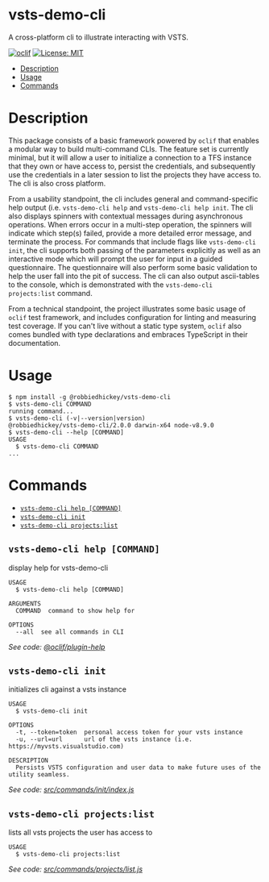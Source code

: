 vsts-demo-cli
========

A cross-platform cli to illustrate interacting with VSTS.

[![oclif](https://img.shields.io/badge/cli-oclif-brightgreen.svg)](https://oclif.io)
[![License: MIT](https://img.shields.io/badge/License-MIT-yellow.svg)](https://opensource.org/licenses/MIT)

<!-- toc -->
* [Description](#description)
* [Usage](#usage)
* [Commands](#commands)
<!-- tocstop -->

# Description

This package consists of a basic framework powered by `oclif` that enables a modular way to build multi-command CLIs. The feature set is currently minimal, but it will allow a user to initialize a connection to a TFS instance that they own or have access to, persist the credentials, and subsequently use the credentials in a later session to list the projects they have access to. The cli is also cross platform. 

From a usability standpoint, the cli includes general and command-specific help output (i.e. `vsts-demo-cli help` and `vsts-demo-cli help init`. The cli also displays spinners with contextual messages during asynchronous operations. When errors occur in a multi-step operation, the spinners will indicate which step(s) failed, provide a more detailed error message, and terminate the process. For commands that include flags like `vsts-demo-cli init`, the cli supports both passing of the parameters explicitly as well as an interactive mode which will prompt the user for input in a guided questionnaire. The questionnaire will also perform some basic validation to help the user fall into the pit of success. The cli can also output ascii-tables to the console, which is demonstrated with the `vsts-demo-cli projects:list` command.  

From a technical standpoint, the project illustrates some basic usage of `oclif` test framework, and includes configuration for linting and measuring test coverage. If you can't live without a static type system, `oclif` also comes bundled with type declarations and embraces TypeScript in their documentation. 


# Usage
<!-- usage -->
```sh-session
$ npm install -g @robbiedhickey/vsts-demo-cli
$ vsts-demo-cli COMMAND
running command...
$ vsts-demo-cli (-v|--version|version)
@robbiedhickey/vsts-demo-cli/2.0.0 darwin-x64 node-v8.9.0
$ vsts-demo-cli --help [COMMAND]
USAGE
  $ vsts-demo-cli COMMAND
...
```
<!-- usagestop -->
# Commands
<!-- commands -->
* [`vsts-demo-cli help [COMMAND]`](#vsts-demo-cli-help-command)
* [`vsts-demo-cli init`](#vsts-demo-cli-init)
* [`vsts-demo-cli projects:list`](#vsts-demo-cli-projectslist)

## `vsts-demo-cli help [COMMAND]`

display help for vsts-demo-cli

```
USAGE
  $ vsts-demo-cli help [COMMAND]

ARGUMENTS
  COMMAND  command to show help for

OPTIONS
  --all  see all commands in CLI
```

_See code: [@oclif/plugin-help](https://github.com/oclif/plugin-help/blob/v2.0.5/src/commands/help.ts)_

## `vsts-demo-cli init`

initializes cli against a vsts instance

```
USAGE
  $ vsts-demo-cli init

OPTIONS
  -t, --token=token  personal access token for your vsts instance
  -u, --url=url      url of the vsts instance (i.e. https://myvsts.visualstudio.com)

DESCRIPTION
  Persists VSTS configuration and user data to make future uses of the utility seamless.
```

_See code: [src/commands/init/index.js](https://github.com/robbiedhickey/vsts-demo-cli/blob/v2.0.0/src/commands/init/index.js)_

## `vsts-demo-cli projects:list`

lists all vsts projects the user has access to

```
USAGE
  $ vsts-demo-cli projects:list
```

_See code: [src/commands/projects/list.js](https://github.com/robbiedhickey/vsts-demo-cli/blob/v2.0.0/src/commands/projects/list.js)_
<!-- commandsstop -->
